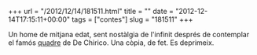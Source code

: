 +++
url = "/2012/12/14/181511.html"
title = ""
date = "2012-12-14T17:15:11+00:00"
tags = ["contes"]
slug = "181511"
+++

Un home de mitjana edat, sent nostàlgia de l'infinit després de contemplar el famós [quadre](http://en.wikipedia.org/wiki/The_Nostalgia_of_the_Infinite) de De Chirico. Una còpia, de fet. Es deprimeix.
